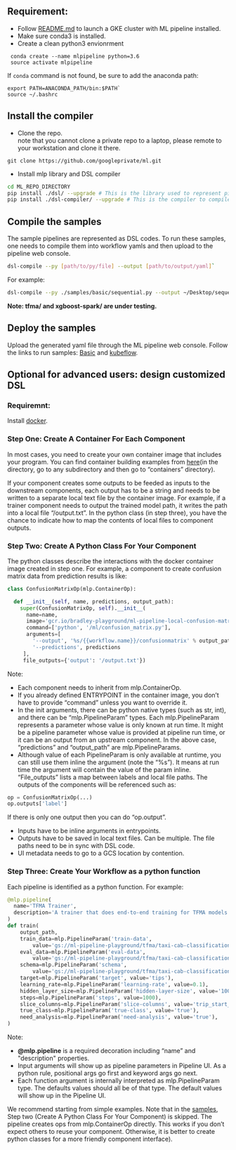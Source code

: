 ## Requirement:
 * Follow [README.md](https://github.com/googleprivate/ml/blob/master/README.md) to 
launch a GKE cluster with ML pipeline installed.
 * Make sure conda3 is installed.
 * Create a clean python3 envionrment
 
 ```
  conda create --name mlpipeline python=3.6
  source activate mlpipeline
 ```
 
If `conda` command is not found, be sure to add the anaconda path:
 
```
export PATH=ANACONDA_PATH/bin:$PATH`
source ~/.bashrc
```
 
## Install the compiler
* Clone the repo.  
note that you cannot clone a private repo to a laptop, please remote to your workstation and clone it there.
 
```
git clone https://github.com/googleprivate/ml.git
```
 
* Install mlp library and DSL compiler  
 
```bash
cd ML_REPO_DIRECTORY
pip install ./dsl/ --upgrade # This is the library used to represent pipelines with Python code.
pip install ./dsl-compiler/ --upgrade # This is the compiler to compile DSL codes into workflow yaml.
 ```

## Compile the samples
The sample pipelines are represented as DSL codes. To run these samples, one needs to compile them into 
workflow yamls and then upload to the pipeline web console. 
<!--- 
In the future, we will build the compiler into the pipeline system such that these python files are immediately deployable.
--->

```bash
dsl-compile --py [path/to/py/file] --output [path/to/output/yaml]`
```


For example:  

```bash
dsl-compile --py ./samples/basic/sequential.py --output ~/Desktop/sequential.yaml
```


**Note: tfma/ and xgboost-spark/ are under testing.**

## Deploy the samples
Upload the generated yaml file through the ML pipeline web console.
Follow the links to run samples: [Basic](https://github.com/googleprivate/ml/blob/master/samples/basic/README.md) and
[kubeflow](https://github.com/googleprivate/ml/blob/master/samples/kubeflow-tf/README.md).

## Optional for advanced users: design customized DSL

### Requiremnt:
Install [docker](https://www.docker.com/get-docker).

### Step One: Create A Container For Each Component
In most cases, you need to create your own container image that includes your program. You can find container 
building examples from [here](https://github.com/googleprivate/ml/blob/master/components)(in the directory, go to any subdirectory and then go to “containers” directory).

If your component creates some outputs to be feeded as inputs to the downstream components, each output has 
to be a string and needs to be written to a separate local text file by the container image. 
For example, if a trainer component needs to output the trained model path, it writes the path into a 
local file “/output.txt”. In the python class (in step three), you have the chance to indicate how to map the contents 
of local files to component outputs.

<!---[TODO]: Add how to produce UI metadata.--->

### Step Two: Create A Python Class For Your Component
The python classes describe the interactions with the docker container image created in step one. 
For example, a component to create confusion matrix data from prediction results is like:

```python
class ConfusionMatrixOp(mlp.ContainerOp):

  def __init__(self, name, predictions, output_path):
    super(ConfusionMatrixOp, self).__init__(
      name=name,
      image='gcr.io/bradley-playground/ml-pipeline-local-confusion-matrix:v1',
      command=['python', '/ml/confusion_matrix.py'],
      arguments=[
        '--output', '%s/{{workflow.name}}/confusionmatrix' % output_path,
        '--predictions', predictions
     ],
     file_outputs={'output': '/output.txt'})


```

Note:
* Each component needs to inherit from mlp.ContainerOp.
* If you already defined ENTRYPOINT in the container image, you don’t have to provide “command” unless you want to override it.
* In the init arguments, there can be python native types (such as str, int), and there can be “mlp.PipelineParam” 
types. Each mlp.PipelineParam represents a parameter whose value is only known at run time. It might be a pipeline 
parameter whose value is provided at pipeline run time, or it can be an output from an upstream component. 
In the above case, “predictions” and “output_path” are mlp.PipelineParams.
* Although value of each PipelineParam is only available at runtime, you can still use them inline the 
argument (note the “%s”). It means at run time the argument will contain the value of the param inline.
“File_outputs” lists a map between labels and local file paths. The outputs of the components will be referenced such as:  

```python
op = ConfusionMatrixOp(...)
op.outputs['label']
```

If there is only one output then you can do “op.output”.

* Inputs have to be inline arguments in entrypoints.
* Outputs have to be saved in local text files. Can be multiple. The file paths need to be in sync with DSL code.
* UI metadata needs to go to a GCS location by contention.

<!---[TODO]: Add Sample Link--->

### Step Three: Create Your Workflow as a python function
Each pipeline is identified as a python function. For example:

```python
@mlp.pipeline(
  name='TFMA Trainer',
  description='A trainer that does end-to-end training for TFMA models.'
)
def train(
    output_path,
    train_data=mlp.PipelineParam('train-data',
        value='gs://ml-pipeline-playground/tfma/taxi-cab-classification/train.csv'),
    eval_data=mlp.PipelineParam('eval-data',
        value='gs://ml-pipeline-playground/tfma/taxi-cab-classification/eval.csv'),
    schema=mlp.PipelineParam('schema',
        value='gs://ml-pipeline-playground/tfma/taxi-cab-classification/schema.json'),
    target=mlp.PipelineParam('target', value='tips'),
    learning_rate=mlp.PipelineParam('learning-rate', value=0.1),
    hidden_layer_size=mlp.PipelineParam('hidden-layer-size', value='100,50'),
    steps=mlp.PipelineParam('steps', value=1000),
    slice_columns=mlp.PipelineParam('slice-columns', value='trip_start_hour'),
    true_class=mlp.PipelineParam('true-class', value='true'),
    need_analysis=mlp.PipelineParam('need-analysis', value='true'),
)
```

Note:

* **@mlp.pipeline** is a required decoration including “name” and "description" properties.
* Input arguments will show up as pipeline parameters in Pipeline UI. As a python rule, positional 
args go first and keyword args go next.
* Each function argument is internally interpreted as mlp.PipelineParam type. The defaults values 
should all be of that type. The default values will show up in the Pipeline UI.

We recommend starting from simple examples. Note that in the [samples](https://github.com/googleprivate/ml/blob/master/samples), Step two (Create A Python Class For Your Component) is skipped. 
The pipeline creates ops from mlp.ContainerOp directly. This works if you don’t expect others to reuse your component. 
Otherwise, it is better to create python classes for a more friendly component interface).

<!---[TODO: Add a link to a real world example]--->
